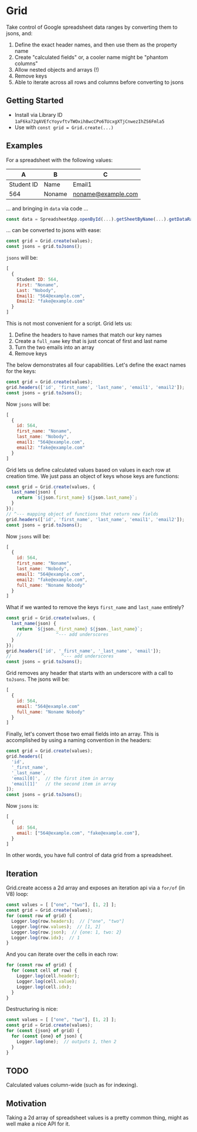 # Grid

Take control of Google spreadsheet data ranges by converting them to jsons, and: 

1. Define the exact header names, and then use them as the property name
2. Create "calculated fields" or, a cooler name might be "phantom columns"
3. Allow nested objects and arrays (!)
4. Remove keys
5. Able to iterate across all rows and columns before converting to jsons

## Getting Started

- Install via Library ID `1aF6ka72qAVEfcYoyvftvTWOxih8wcCPo6TUcxgXTjCnwezIhZS6Fmla5`
- Use with `const grid = Grid.create(...)`

## Examples

For a spreadsheet with the following values:

|A|B|C|
|-|-|-|
|Student ID|Name|Email1|Email2|
|564|Noname|noname@example.com|fake@example.com|

… and bringing in `data` via code …

```js
const data = SpreadsheetApp.openById(...).getSheetByName(...).getDataRange().getValues();
```

… can be converted to jsons with ease:

```js
const grid = Grid.create(values);
const jsons = grid.toJsons();
```

`jsons` will be:

```js
[
  {
    Student ID: 564,
    First: "Noname",
    Last: "Nobody",
    Email1: "564@example.com",
    Email2: "fake@example.com"
  }
]
```

This is not most convenient for a script. Grid lets us:

1. Define the headers to have names that match our key names
2. Create a `full_name` key that is just concat of first and last name
3. Turn the two emails into an array
4. Remove keys

The below demonstrates all four capabilities. Let's define the exact names for the keys:

```js
const grid = Grid.create(values);
grid.headers(['id', 'first_name', 'last_name', 'email1', 'email2']);
const jsons = grid.toJsons();
```

Now `jsons` will be:

```js
[
  {
    id: 564,
    first_name: "Noname",
    last_name: "Nobody",
    email1: "564@example.com",
    email2: "fake@example.com"
  }
]
```

Grid lets us define calculated values based on values in each row at creation time. We just pass an object of keys whose keys are functions:

```js
const grid = Grid.create(values, {
  last_name(json) {
    return `${json.first_name} ${json.last_name}`;
  }
});
// ^--- mapping object of functions that return new fields
grid.headers(['id', 'first_name', 'last_name', 'email1', 'email2']);
const jsons = grid.toJsons();
```

Now `jsons` will be:

```js
[
  {
    id: 564,
    first_name: "Noname",
    last_name: "Nobody",
    email1: "564@example.com",
    email2: "fake@example.com",
    full_name: "Noname Nobody"
  }
]
```

What if we wanted to remove the keys `first_name` and `last_name` entirely?

```js
const grid = Grid.create(values, {
  last_name(json) {
    return `${json._first_name} ${json._last_name}`;
    //             ^--- add underscores
  }
});
grid.headers(['id', '_first_name', '_last_name', 'email']);
//                   ^--- add underscores
const jsons = grid.toJsons();
```

Grid removes any header that starts with an underscore with a call to `toJsons`. The jsons will be: 

```js
[
  {
    id: 564,
    email: "564@example.com"
    full_name: "Noname Nobody"
  }
]
```

Finally, let's convert those two email fields into an array. This is accomplished by using a naming convention in the headers:

```js
const grid = Grid.create(values);
grid.headers([
  'id',
  '_first_name',  
  '_last_name',
  'email[0]',  // the first item in array
  'email[1]'   // the second item in array
]);
const jsons = grid.toJsons();
```

Now `jsons` is:

```js
[
  {
    id: 564,
    email: ["564@example.com", "fake@example.com"],
  }
]
```

In other words, you have full control of data grid from a spreadsheet.

## Iteration

Grid.create access a 2d array and exposes an iteration api via a `for/of` (in V8) loop:

```js
const values = [ ["one", "two"], [1, 2] ];
const grid = Grid.create(values);
for (const row of grid) {
  Logger.log(row.headers);  // ["one", "two"]
  Logger.log(row.values);  // [1, 2]
  Logger.log(row.json);  // {one: 1, two: 2}
  Logger.log(row.idx);  // 1
}
```

And you can iterate over the cells in each row: 

```js
for (const row of grid) {
  for (const cell of row) {
    Logger.log(cell.header);
    Logger.log(cell.value);
    Logger.log(cell.idx);
  }
}
```

Destructuring is nice:

```js
const values = [ ["one", "two"], [1, 2] ];
const grid = Grid.create(values);
for (const {json} of grid) {
  for (const {one} of json) {
    Logger.log(one);  // outputs 1, then 2
  }
}
```


## TODO

Calculated values column-wide (such as for indexing).

## Motivation

Taking a 2d array of spreadsheet values is a pretty common thing, might as well make a nice API for it.
